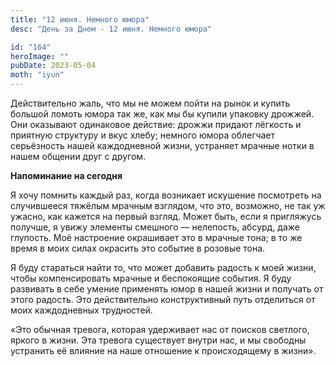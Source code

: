 ```yaml
---
title: "12 июня. Немного юмора"
desc: "День за Днем - 12 июня. Немного юмора"

id: "164"
heroImage: ""
pubDate: 2023-05-04
moth: "iyun"
---
```


Действительно жаль, что мы не можем пойти на рынок и купить большой ломоть
юмора так же, как мы бы купили упаковку дрожжей. Они оказывают одинаковое
действие: дрожжи придают лёгкость и приятную структуру и вкус хлебу; немного
юмора облегчает серьёзность нашей каждодневной жизни, устраняет мрачные нотки
в нашем общении друг с другом.

**Напоминание на сегодня**

Я хочу помнить каждый раз, когда возникает искушение посмотреть на случившееся
тяжёлым мрачным взглядом, что это, возможно, не так уж ужасно, как кажется на
первый взгляд. Может быть, если я пригляжусь получше, я увижу элементы
смешного — нелепость, абсурд, даже глупость. Моё настроение окрашивает это в
мрачные тона; в то же время в моих силах окрасить это событие в розовые тона.

Я буду стараться найти то, что может добавить радость к моей жизни, чтобы
компенсировать мрачные и беспокоящие события. Я буду развивать в себе умение
применять юмор в нашей жизни и получать от этого радость. Это действительно
конструктивный путь отделиться от моих каждодневных трудностей.

«Это обычная тревога, которая удерживает нас от поисков светлого, яркого в
жизни. Эта тревога существует внутри нас, и мы свободны устранить её влияние
на наше отношение к происходящему в жизни».
